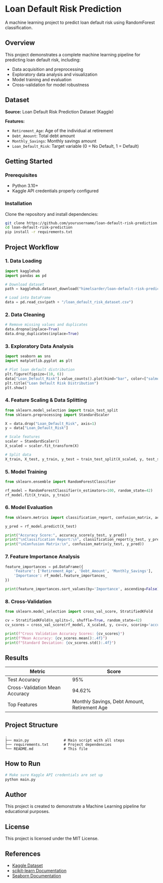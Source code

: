# Loan Default Risk Prediction

A machine learning project to predict loan default risk using RandomForest classification.

## Overview

This project demonstrates a complete machine learning pipeline for predicting loan default risk, including:
- Data acquisition and preprocessing
- Exploratory data analysis and visualization
- Model training and evaluation
- Cross-validation for model robustness

## Dataset

**Source:** Loan Default Risk Prediction Dataset (Kaggle)

**Features:**
- `Retirement_Age`: Age of the individual at retirement
- `Debt_Amount`: Total debt amount
- `Monthly_Savings`: Monthly savings amount
- `Loan_Default_Risk`: Target variable (0 = No Default, 1 = Default)

## Getting Started

### Prerequisites

- Python 3.10+
- Kaggle API credentials properly configured

### Installation

Clone the repository and install dependencies:

```bash
git clone https://github.com/yourusername/loan-default-risk-prediction.git
cd loan-default-risk-prediction
pip install -r requirements.txt
```

## Project Workflow

### 1. Data Loading

```python
import kagglehub
import pandas as pd

# Download dataset
path = kagglehub.dataset_download("himelsarder/loan-default-risk-prediction-dataset")

# Load into DataFrame
data = pd.read_csv(path + "/loan_default_risk_dataset.csv")
```

### 2. Data Cleaning

```python
# Remove missing values and duplicates
data.dropna(inplace=True)
data.drop_duplicates(inplace=True)
```

### 3. Exploratory Data Analysis

```python
import seaborn as sns
import matplotlib.pyplot as plt

# Plot loan default distribution
plt.figure(figsize=(10, 6))
data["Loan_Default_Risk"].value_counts().plot(kind="bar", color=["salmon", "lightblue"])
plt.title("Loan Default Risk Distribution")
plt.show()
```

### 4. Feature Scaling & Data Splitting

```python
from sklearn.model_selection import train_test_split
from sklearn.preprocessing import StandardScaler

X = data.drop("Loan_Default_Risk", axis=1)
y = data["Loan_Default_Risk"]

# Scale features
scaler = StandardScaler()
X_scaled = scaler.fit_transform(X)

# Split data
X_train, X_test, y_train, y_test = train_test_split(X_scaled, y, test_size=0.2, random_state=42)
```

### 5. Model Training

```python
from sklearn.ensemble import RandomForestClassifier

rf_model = RandomForestClassifier(n_estimators=100, random_state=42)
rf_model.fit(X_train, y_train)
```

### 6. Model Evaluation

```python
from sklearn.metrics import classification_report, confusion_matrix, accuracy_score

y_pred = rf_model.predict(X_test)

print("Accuracy Score:", accuracy_score(y_test, y_pred))
print("\nClassification Report:\n", classification_report(y_test, y_pred))
print("\nConfusion Matrix:\n", confusion_matrix(y_test, y_pred))
```

### 7. Feature Importance Analysis

```python
feature_importances = pd.DataFrame({
    'Feature': ['Retirement_Age', 'Debt_Amount', 'Monthly_Savings'],
    'Importance': rf_model.feature_importances_
})

print(feature_importances.sort_values(by='Importance', ascending=False))
```

### 8. Cross-Validation

```python
from sklearn.model_selection import cross_val_score, StratifiedKFold

cv = StratifiedKFold(n_splits=5, shuffle=True, random_state=42)
cv_scores = cross_val_score(rf_model, X_scaled, y, cv=cv, scoring='accuracy')

print(f"Cross Validation Accuracy Scores: {cv_scores}")
print(f"Mean Accuracy: {cv_scores.mean():.4f}")
print(f"Standard Deviation: {cv_scores.std():.4f}")
```

## Results

| Metric | Score |
|--------|-------|
| Test Accuracy | 95% |
| Cross-Validation Mean Accuracy | 94.62% |
| Top Features | Monthly Savings, Debt Amount, Retirement Age |

## Project Structure

```
.
├── main.py                # Main script with all steps
├── requirements.txt       # Project dependencies
└── README.md              # This file
```

## How to Run

```bash
# Make sure Kaggle API credentials are set up
python main.py
```

## Author

This project is created to demonstrate a Machine Learning pipeline for educational purposes.

## License

This project is licensed under the MIT License.

## References

- [Kaggle Dataset](https://www.kaggle.com/datasets/himelsarder/loan-default-risk-prediction-dataset)
- [scikit-learn Documentation](https://scikit-learn.org/stable/documentation.html)
- [Seaborn Documentation](https://seaborn.pydata.org/documentation.html)
